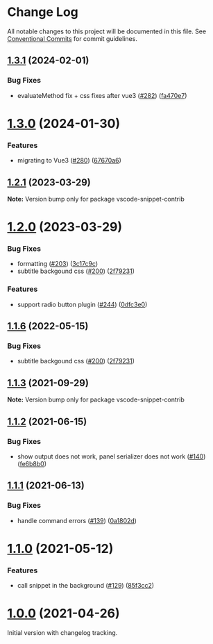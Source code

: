 # Change Log

All notable changes to this project will be documented in this file.
See [Conventional Commits](https://conventionalcommits.org) for commit guidelines.

## [1.3.1](https://github.com/SAP/code-snippet/compare/v1.3.0...v1.3.1) (2024-02-01)


### Bug Fixes

* evaluateMethod fix + css fixes after vue3 ([#282](https://github.com/SAP/code-snippet/issues/282)) ([fa470e7](https://github.com/SAP/code-snippet/commit/fa470e77b29e9de44b9ead0d4c189b2d5178d38f))





# [1.3.0](https://github.com/SAP/code-snippet/compare/v1.2.5...v1.3.0) (2024-01-30)


### Features

* migrating to Vue3 ([#280](https://github.com/SAP/code-snippet/issues/280)) ([67670a6](https://github.com/SAP/code-snippet/commit/67670a623895be6d963316f02f9876d1ee66ac15))





## [1.2.1](https://github.com/SAP/code-snippet/compare/v1.2.0...v1.2.1) (2023-03-29)

**Note:** Version bump only for package vscode-snippet-contrib





# [1.2.0](https://github.com/SAP/code-snippet/compare/v1.1.5...v1.2.0) (2023-03-29)

### Bug Fixes

- formatting ([#203](https://github.com/SAP/code-snippet/issues/203)) ([3c17c9c](https://github.com/SAP/code-snippet/commit/3c17c9c3b472edc2b2e3d14dbc847723786cd07c))
- subtitle backgound css ([#200](https://github.com/SAP/code-snippet/issues/200)) ([2f79231](https://github.com/SAP/code-snippet/commit/2f79231bdd7a66cc7e18cf77103fc37d22909b5a))

### Features

- support radio button plugin ([#244](https://github.com/SAP/code-snippet/issues/244)) ([0dfc3e0](https://github.com/SAP/code-snippet/commit/0dfc3e05af0f5d0b6c6ca157593a5976a3f257ad))

## [1.1.6](https://github.com/SAP/code-snippet/compare/v1.1.5...v1.1.6) (2022-05-15)

### Bug Fixes

- subtitle backgound css ([#200](https://github.com/SAP/code-snippet/issues/200)) ([2f79231](https://github.com/SAP/code-snippet/commit/2f79231bdd7a66cc7e18cf77103fc37d22909b5a))

## [1.1.3](https://github.com/SAP/code-snippet/compare/v1.1.2...v1.1.3) (2021-09-29)

**Note:** Version bump only for package vscode-snippet-contrib

## [1.1.2](https://github.com/SAP/code-snippet/compare/v1.1.1...v1.1.2) (2021-06-15)

### Bug Fixes

- show output does not work, panel serializer does not work ([#140](https://github.com/SAP/code-snippet/issues/140)) ([fe6b8b0](https://github.com/SAP/code-snippet/commit/fe6b8b04d7e80ad3473c00ec6e45efb9ab5fa54e))

## [1.1.1](https://github.com/SAP/code-snippet/compare/v1.1.0...v1.1.1) (2021-06-13)

### Bug Fixes

- handle command errors ([#139](https://github.com/SAP/code-snippet/issues/139)) ([0a1802d](https://github.com/SAP/code-snippet/commit/0a1802d6132c7a1c052771e5936fd3ab09b20baf))

# [1.1.0](https://github.com/SAP/code-snippet/compare/v1.0.0...v1.1.0) (2021-05-12)

### Features

- call snippet in the background ([#129](https://github.com/SAP/code-snippet/issues/129)) ([85f3cc2](https://github.com/SAP/code-snippet/commit/85f3cc28268b5b7c17b2e684e1d86138f2b8231d))

# [1.0.0](https://github.com/SAP/code-snippet/compare/v0.0.29...v1.0.0) (2021-04-26)

Initial version with changelog tracking.
